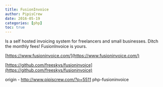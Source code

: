 ```yaml
---
title: FusionInvoice
author: PipisCrew
date: 2016-05-19
categories: [php]
toc: true
---
```


Is a self hosted invoicing system for freelancers and small businesses. Ditch the monthly fees! FusionInvoice is yours.

[https://www.fusioninvoice.com/](https://www.fusioninvoice.com/)

[https://github.com/freeskys/fusioninvoice](https://github.com/freeskys/fusioninvoice)

origin - http://www.pipiscrew.com/?p=5511 php-fusioninvoice